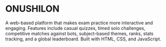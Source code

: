 # ONUSHILON
A web-based platform that makes exam practice more interactive and engaging. Features include casual quizzes, timed solo challenges, competitive matches against bots, subject-based themes, ranks, stats tracking, and a global leaderboard. Built with HTML, CSS, and JavaScript.
